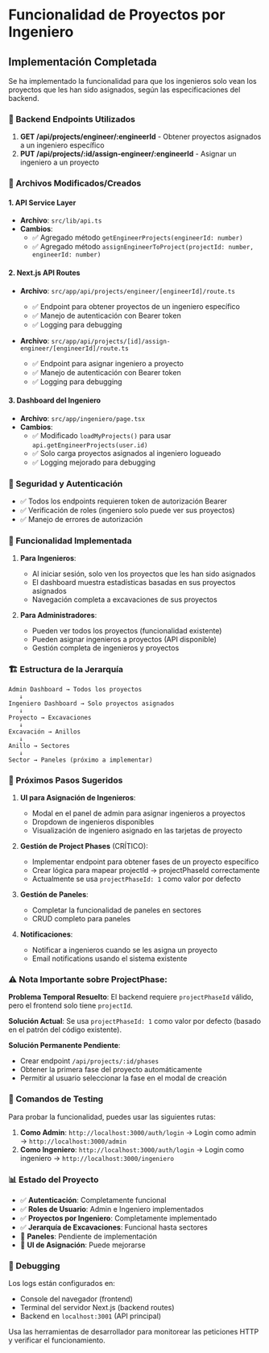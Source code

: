 # Funcionalidad de Proyectos por Ingeniero

## Implementación Completada

Se ha implementado la funcionalidad para que los ingenieros solo vean los proyectos que les han sido asignados, según las especificaciones del backend.

### 🔧 Backend Endpoints Utilizados

1. **GET /api/projects/engineer/:engineerId** - Obtener proyectos asignados a un ingeniero específico
2. **PUT /api/projects/:id/assign-engineer/:engineerId** - Asignar un ingeniero a un proyecto

### 📁 Archivos Modificados/Creados

#### 1. API Service Layer
- **Archivo**: `src/lib/api.ts`
- **Cambios**:
  - ✅ Agregado método `getEngineerProjects(engineerId: number)`
  - ✅ Agregado método `assignEngineerToProject(projectId: number, engineerId: number)`

#### 2. Next.js API Routes
- **Archivo**: `src/app/api/projects/engineer/[engineerId]/route.ts`
  - ✅ Endpoint para obtener proyectos de un ingeniero específico
  - ✅ Manejo de autenticación con Bearer token
  - ✅ Logging para debugging

- **Archivo**: `src/app/api/projects/[id]/assign-engineer/[engineerId]/route.ts`
  - ✅ Endpoint para asignar ingeniero a proyecto
  - ✅ Manejo de autenticación con Bearer token
  - ✅ Logging para debugging

#### 3. Dashboard del Ingeniero
- **Archivo**: `src/app/ingeniero/page.tsx`
- **Cambios**:
  - ✅ Modificado `loadMyProjects()` para usar `api.getEngineerProjects(user.id)`
  - ✅ Solo carga proyectos asignados al ingeniero logueado
  - ✅ Logging mejorado para debugging

### 🔐 Seguridad y Autenticación

- ✅ Todos los endpoints requieren token de autorización Bearer
- ✅ Verificación de roles (ingeniero solo puede ver sus proyectos)
- ✅ Manejo de errores de autorización

### 🎯 Funcionalidad Implementada

1. **Para Ingenieros**:
   - Al iniciar sesión, solo ven los proyectos que les han sido asignados
   - El dashboard muestra estadísticas basadas en sus proyectos asignados
   - Navegación completa a excavaciones de sus proyectos

2. **Para Administradores**:
   - Pueden ver todos los proyectos (funcionalidad existente)
   - Pueden asignar ingenieros a proyectos (API disponible)
   - Gestión completa de ingenieros y proyectos

### 🏗️ Estructura de la Jerarquía

```
Admin Dashboard → Todos los proyectos
   ↓
Ingeniero Dashboard → Solo proyectos asignados
   ↓
Proyecto → Excavaciones
   ↓
Excavación → Anillos
   ↓
Anillo → Sectores
   ↓
Sector → Paneles (próximo a implementar)
```

### 🚀 Próximos Pasos Sugeridos

1. **UI para Asignación de Ingenieros**:
   - Modal en el panel de admin para asignar ingenieros a proyectos
   - Dropdown de ingenieros disponibles
   - Visualización de ingeniero asignado en las tarjetas de proyecto

2. **Gestión de Project Phases** (CRÍTICO):
   - Implementar endpoint para obtener fases de un proyecto específico
   - Crear lógica para mapear projectId → projectPhaseId correctamente
   - Actualmente se usa `projectPhaseId: 1` como valor por defecto

3. **Gestión de Paneles**:
   - Completar la funcionalidad de paneles en sectores
   - CRUD completo para paneles

4. **Notificaciones**:
   - Notificar a ingenieros cuando se les asigna un proyecto
   - Email notifications usando el sistema existente

### ⚠️ **Nota Importante sobre ProjectPhase:**

**Problema Temporal Resuelto**: El backend requiere `projectPhaseId` válido, pero el frontend solo tiene `projectId`. 

**Solución Actual**: Se usa `projectPhaseId: 1` como valor por defecto (basado en el patrón del código existente).

**Solución Permanente Pendiente**: 
- Crear endpoint `/api/projects/:id/phases` 
- Obtener la primera fase del proyecto automáticamente
- Permitir al usuario seleccionar la fase en el modal de creación

### 🔧 Comandos de Testing

Para probar la funcionalidad, puedes usar las siguientes rutas:

1. **Como Admin**: `http://localhost:3000/auth/login` → Login como admin → `http://localhost:3000/admin`
2. **Como Ingeniero**: `http://localhost:3000/auth/login` → Login como ingeniero → `http://localhost:3000/ingeniero`

### 📊 Estado del Proyecto

- ✅ **Autenticación**: Completamente funcional
- ✅ **Roles de Usuario**: Admin e Ingeniero implementados
- ✅ **Proyectos por Ingeniero**: Completamente implementado
- ✅ **Jerarquía de Excavaciones**: Funcional hasta sectores
- 🔄 **Paneles**: Pendiente de implementación
- 🔄 **UI de Asignación**: Puede mejorarse

### 🐛 Debugging

Los logs están configurados en:
- Console del navegador (frontend)
- Terminal del servidor Next.js (backend routes)
- Backend en `localhost:3001` (API principal)

Usa las herramientas de desarrollador para monitorear las peticiones HTTP y verificar el funcionamiento.
